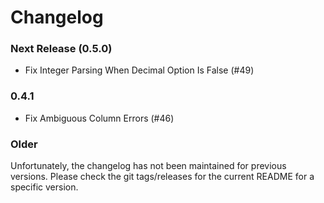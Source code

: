 # Changelog

### Next Release (0.5.0)

- Fix Integer Parsing When Decimal Option Is False (#49)

### 0.4.1

- Fix Ambiguous Column Errors (#46)

### Older

Unfortunately, the changelog has not been maintained for previous versions. Please check the git tags/releases for the current README for a specific version.
